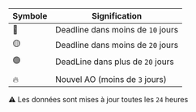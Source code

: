 | Symbole | Signification |
|---|---|
| 🔴 | Deadline dans moins de  `10` jours |
| 🟡 | Deadline dans moins de `20` jours |
| 🟢 | DeadLine dans plus de `20` jours |
|  |  |
| 🔥 | Nouvel AO (moins de `3` jours) |


⚠️ Les données sont mises à jour toutes les `24` heures